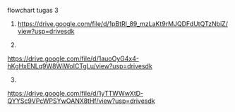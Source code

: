 flowchart tugas 3
 1. https://drive.google.com/file/d/1pBtRl_89_mzLaKt9rMJQDFdUtQTzNbiZ/view?usp=drivesdk

 2.
https://drive.google.com/file/d/1auoOyG4x4-hKgHxENLq9W8WiWoICTgLu/view?usp=drivesdk

 3. 
https://drive.google.com/file/d/1yTTWWwXtD-QYYSc9VPcWPSYwOANX8tHf/view?usp=drivesdk
